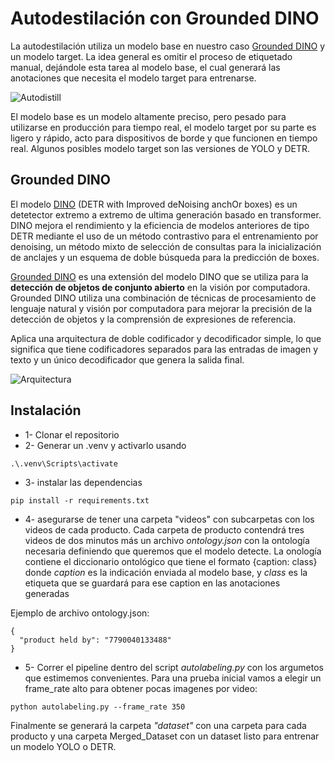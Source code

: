 # Autodestilación con Grounded DINO
La autodestilación utiliza un modelo base en nuestro caso [Grounded DINO](https://arxiv.org/pdf/2303.05499.pdf) y un modelo target. La idea general es omitir el proceso de etiquetado manual, dejándole esta tarea al modelo base, el cual generará las anotaciones que necesita el modelo target para entrenarse. 

![Autodistill](https://i.imgur.com/qqmdE2B.jpg)

El modelo base es un modelo altamente preciso, pero pesado para utilizarse en producción para tiempo real, el modelo target por su parte es ligero y rápido, acto para dispositivos de borde y que funcionen en tiempo real. Algunos posibles modelo target son las versiones de YOLO y DETR. 

## Grounded DINO
El modelo [DINO](https://arxiv.org/pdf/2203.03605.pdf) (DETR with Improved deNoising anchOr boxes) es un detetector extremo a extremo de ultima generación basado en transformer. DINO mejora el rendimiento y la eficiencia de modelos anteriores de tipo DETR mediante el uso de un método contrastivo para el entrenamiento por denoising, un método mixto de selección de consultas para la inicialización de anclajes y un esquema de doble búsqueda para la predicción de boxes.

[Grounded DINO](https://arxiv.org/pdf/2303.05499.pdf) es una extensión del modelo DINO que se utiliza para la **detección de objetos de conjunto abierto** en la visión por computadora. Grounded DINO utiliza una combinación de técnicas de procesamiento de lenguaje natural y visión por computadora para mejorar la precisión de la detección de objetos y la comprensión de expresiones de referencia.

Aplica una arquitectura de doble codificador y decodificador simple, lo que significa que tiene codificadores separados para las entradas de imagen y texto y un único decodificador que genera la salida final.

![Arquitectura](https://i.imgur.com/REICgNm.png)

## Instalación
- 1- Clonar el repositorio
- 2- Generar un .venv y activarlo usando

```
.\.venv\Scripts\activate
```
- 3- instalar las dependencias
```
pip install -r requirements.txt
```
- 4- asegurarse de tener una carpeta "videos" con subcarpetas con los videos de cada producto. Cada carpeta de producto contendrá tres videos de dos minutos más un archivo *ontology.json* con la ontología necesaria definiendo que queremos que el modelo detecte. La onología contiene el diccionario ontológico que tiene el formato {caption: class} donde *caption* es la indicación enviada al modelo base, y *class* es la etiqueta que se guardará para ese caption en las anotaciones generadas

Ejemplo de archivo ontology.json:
```
{
  "product held by": "7790040133488"
}
```
- 5- Correr el pipeline dentro del script *autolabeling.py* con los argumetos que estimemos convenientes. Para una prueba inicial vamos a elegir un frame_rate alto para obtener pocas imagenes por video:

```
python autolabeling.py --frame_rate 350

```
Finalmente se generará la carpeta *"dataset"* con una carpeta para cada producto y una carpeta Merged_Dataset con un dataset listo para entrenar un modelo YOLO o DETR. 